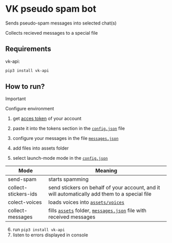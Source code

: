 # VK pseudo spam bot

Sends pseudo-spam messages into selected chat(s)

Collects recieved messages to a special file



## Requirements
vk-api:

```bash
pip3 install vk-api
```

## How to run?

> [!IMPORTANT]
> Configure environment

1. get [acces token](https://vkhost.github.io) of your account

2. paste it into the tokens section in the [```config.json```](https://github.com/93mmm/vk-pseudo-spam-bot/blob/main/json/config.json) file

3. configure your messages in the file [```messages.json```](https://github.com/93mmm/vk-pseudo-spam-bot/blob/main/json/messages.json)

4. add files into assets folder

5. select launch-mode mode in the [```config.json```](https://github.com/93mmm/vk-pseudo-spam-bot/blob/main/json/config.json)


| Mode      | Meaning |
------- | -------
| send-spam | starts spamming |
| collect-stickers-ids | send stickers on behalf of your account, and it will automatically add them to a special file |
| colect-voices | loads voices into [```assets/voices```](https://github.com/93mmm/vk-pseudo-spam-bot/tree/main/assets/voices) |
| collect-messages | fills [```assets```](https://github.com/93mmm/vk-pseudo-spam-bot/tree/main/assets) folder, [```messages.json```](https://github.com/93mmm/vk-pseudo-spam-bot/blob/main/json/messages.json) file with received messages |


6. run ```pip3 install vk-api```
7. listen to errors displayed in console

